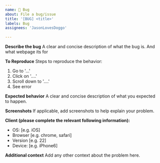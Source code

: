 ```yaml
---
name: 🐞 Bug
about: File a bug/issue
title: '[BUG] <title>'
labels: Bug
assignees: 'JasonLovesDoggo'
 
---
```


**Describe the bug**
A clear and concise description of what the bug is.
And what webpage its for

**To Reproduce**
Steps to reproduce the behavior:
1. Go to '...'
2. Click on '....'
3. Scroll down to '....'
4. See error

**Expected behavior**
A clear and concise description of what you expected to happen.

**Screenshots**
If applicable, add screenshots to help explain your problem.

**Client (please complete the relevant following information):**
 - OS: [e.g. iOS]
 - Browser [e.g. chrome, safari]
 - Version [e.g. 22]
 - Device: [e.g. iPhone6]

**Additional context**
Add any other context about the problem here.
